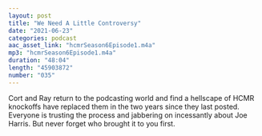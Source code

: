```yaml
---
layout: post
title: "We Need A Little Controversy"
date: "2021-06-23"
categories: podcast
aac_asset_link: "hcmrSeason6Episode1.m4a"
mp3: "hcmrSeason6Episode1.m4a"
duration: "48:04"
length: "45903872"
number: "035"
---
```


Cort and Ray return to the podcasting world and find a hellscape of HCMR knockoffs have replaced them in the two years since they last posted. Everyone is trusting the process and jabbering on incessantly about Joe Harris. But never forget who brought it to you first.
